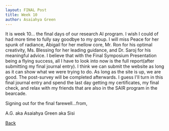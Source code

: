 ```yaml
---
layout: FINAL Post
title: Week 10
author: Asaiahya Green
---
```


It is week 10... the final days of our research AI program. I wish I could of had more time to fully say goodbye to my group. I will miss Peace for her spunk of radiance, Abigail for her mellow core, Mr. Ron for his optimal creativity, Ms. Blessing for her leading guidance, and Dr. Saroj for his meaningful advice. I believe that with the Final Symposium Presentation being a flying success, all I have to look into now is the full report(after submitting my final journal entry). I think we can submit the website as long as it can show what we were trying to do. As long as the site is up, we are good. The post-survey will be completed afterwards. I guess I'll turn in this final journal entry and spend the last day getting my certificates, my final check, and relax with my friends that are also in the SAIR program in the bearcade. 

Signing out for the final farewell...from,

A.G. aka Asaiahya Green aka Sisi

[Back](./)

